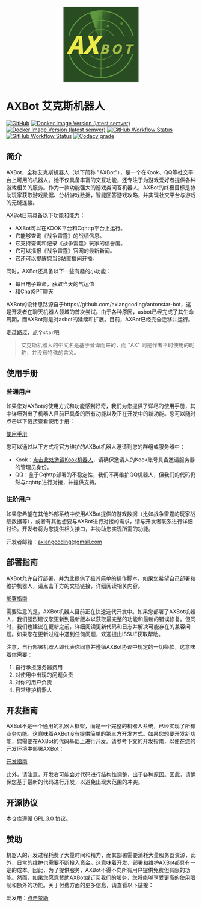 <p align="center">
 <img src="docs/axbot_logo.png" height="200px" />   
</p>

# AXBot 艾克斯机器人

[![GitHub](https://img.shields.io/github/license/axiangcoding/AXBot)](LICENSE) [![Docker Image Version (latest semver)](https://img.shields.io/docker/v/axiangcoding/axbot-core?label=axbot-core&sort=semver)](https://hub.docker.com/r/axiangcoding/axbot-core) [![Docker Image Version (latest semver)](https://img.shields.io/docker/v/axiangcoding/axbot-core?label=axbot-crawler&sort=semver)](https://hub.docker.com/r/axiangcoding/axbot-crawler) [![GitHub Workflow Status](https://img.shields.io/github/actions/workflow/status/axiangcoding/AXBot/build_docker_image.yml?label=build_docker_image)](https://github.com/axiangcoding/AXBot/actions/workflows/build_docker_image.yml) [![GitHub Workflow Status](https://img.shields.io/github/actions/workflow/status/axiangcoding/AXBot/codeql.yml?label=codeql)](https://github.com/axiangcoding/AXBot/actions/workflows/codeql.yml) [![Codacy grade](https://img.shields.io/codacy/grade/501ee223d049451d9de502036fab1ce1)](https://app.codacy.com/gh/axiangcoding/AXBot/dashboard?utm_source=gh&utm_medium=referral&utm_content=&utm_campaign=Badge_grade)

## 简介

AXBot，全称艾克斯机器人（以下简称 "AXBot"），是一个在Kook、QQ等社交平台上可用的机器人。她不仅具备丰富的交互功能，还专注于为游戏爱好者提供各种游戏相关的服务。作为一款功能强大的游戏类问答机器人，AXBot的终极目标是协助玩家获取游戏数据、分析游戏数据，智能回答游戏攻略，并实现社交平台与游戏的无缝连接。

AXBot目前具备以下功能和能力：

- AXBot可以在KOOK平台和Cqhttp平台上运行。
- 它能够查询《战争雷霆》的战绩信息。
- 它支持查询和记录《战争雷霆》玩家的信誉度。
- 它可以播报《战争雷霆》官网的最新新闻。
- 它还可以提醒您当B站直播间开播。

同时，AXBot还具备以下一些有趣的小功能：

- 每日电子算命，获取当天的气运值
- 和ChatGPT聊天

AXBot的设计思路源自于https://github.com/axiangcoding/antonstar-bot，这是开发者在聊天机器人领域的首次尝试。由于各种原因，asbot已经完成了其生命周期，而AXBot则是对asbot的延续和扩展。目前，AXBot已经完全迁移并运行。

走过路过，点个`star`吧

> 艾克斯机器人的中文名是基于音译而来的，而 "AX" 则是作者平时使用的昵称，并没有特殊的含义。

## 使用手册
### 普通用户

如果您对AXBot的使用方式和功能感到好奇，我们为您提供了详尽的使用手册，其中详细列出了机器人目前已具备的所有功能以及正在开发中的新功能。您可以随时点击以下链接查看使用手册：

[使用手册](https://www.yuque.com/axiangcoding/ei27mo/omy4cgwvsikrwue1)

您可以通过以下方式将官方维护的AXBot机器人邀请到您的群组或服务器中：

- Kook：[点击此处邀请Kook机器人](https://www.kookapp.cn/app/oauth2/authorize?id=15253&permissions=923648&client_id=eXJ0-Ntgqw-q33Oe&redirect_uri=&scope=bot)，请确保邀请人的Kook账号具备邀请服务器的管理员身份。
- QQ：鉴于Cqhttp部署的不稳定性，我们不再维护QQ机器人，但我们的代码仍然与cqhttp进行对接，并提供支持。

### 进阶用户

如果您希望在其他外部系统中使用AXBot提供的游戏数据（比如战争雷霆的玩家战绩数据等），或者有其他想要与AXBot进行对接的需求，请与开发者联系进行详细讨论。开发者将为您提供相关接口，并协助您实现所需的功能。

开发者邮箱：axiangcoding@gmail.com

## 部署指南

AXBot允许自行部署，并为此提供了极其简单的操作脚本。如果您希望自己部署和维护机器人，请点击下方的文档链接，详细阅读相关内容。

[部署指南](docs/deploy_guide.md)

需要注意的是，AXBot机器人目前正在快速迭代开发中。如果您部署了AXBot机器人，我们强烈建议您更新到最新版本以获取最完整的功能和最新的错误修复。但同时，我们也建议在更新之前，详细阅读更新代码和日志并解决可能存在的兼容问题。如果您在更新过程中遇到任何问题，欢迎提出ISSUE获取帮助。

注意，自行部署机器人即代表你同意并遵循AXBot协议中规定的一切条款，这意味着你需要：

1. 自行承担服务器费用
2. 对使用中出现的问题负责
3. 对你的用户负责
4. 日常维护机器人

## 开发指南

AXBot不是一个通用的机器人框架，而是一个完整的机器人系统，已经实现了所有业务功能。这意味着AXBot没有提供简单的第三方开发方式。如果您想要开发新功能，您需要在AXBot的代码基础上进行开发。请参考下文的开发指南，以便在您的开发环境中部署AXBot：

[开发指南](docs/develop_guide.md)

此外，请注意，开发者可能会对代码进行结构性调整，出于各种原因。因此，请确保您基于最新的代码进行开发，以避免出现大范围的冲突。

## 开源协议

本仓库遵循 [GPL 3.0](LICENSE) 协议。

## 赞助

机器人的开发过程耗费了大量时间和精力，而其部署需要消耗大量服务器资源，此外，日常的维护也需要不断投入资金。这意味着开发、部署和维护AXBot都具有一定的成本。因此，为了提供服务，AXBot不得不向所有用户提供免费但有限的功能。然而，如果您愿意赞助AXBot或订阅我们的服务，您将能够享受更高的使用限制和额外的功能。关于付费方面的更多信息，请查看以下链接：

爱发电：[点击赞助](https://afdian.net/order/create?user_id=966767508b5811eca47c52540025c377&custom_price=10)
